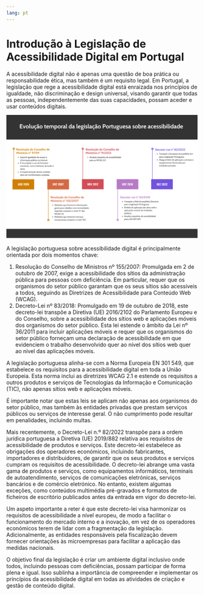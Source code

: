 ```yaml
---
lang: pt
---
```


# Introdução à Legislação de Acessibilidade Digital em Portugal

A acessibilidade digital não é apenas uma questão de boa prática ou responsabilidade ética, mas também é um requisito legal. Em Portugal, a legislação que rege a acessibilidade digital está enraizada nos princípios de igualdade, não discriminação e design universal, visando garantir que todas as pessoas, independentemente das suas capacidades, possam aceder e usar conteúdos digitais.

![Evolução temporal da legislação portuguesa sobre acessibilidade, de 1999 a 2022](img/1-1.png)

A legislação portuguesa sobre acessibilidade digital é principalmente orientada por dois momentos chave:

1. Resolução do Conselho de Ministros nº 155/2007: Promulgada em 2 de outubro de 2007, exige a acessibilidade dos sítios da administração pública para pessoas com deficiência. Em particular, requer que os organismos do setor público garantam que os seus sítios são acessíveis a todos, seguindo as Diretrizes de Acessibilidade para Conteúdo Web (WCAG).
2. Decreto-Lei nº 83/2018: Promulgado em 19 de outubro de 2018, este decreto-lei transpõe a Diretiva (UE) 2016/2102 do Parlamento Europeu e do Conselho, sobre a acessibilidade dos sítios web e aplicações móveis dos organismos do setor público. Esta lei estende o âmbito da Lei nº 36/2011 para incluir aplicações móveis e requer que os organismos do setor público forneçam uma declaração de acessibilidade em que evidenciem o trabalho desenvolvido quer ao nível dos sítios web quer ao nível das aplicações móveis.

A legislação portuguesa alinha-se com a Norma Europeia EN 301 549, que estabelece os requisitos para a acessibilidade digital em toda a União Europeia. Esta norma inclui as diretrizes WCAG 2.1 e estende os requisitos a outros produtos e serviços de Tecnologias da Informação e Comunicação (TIC), não apenas sítios web e aplicações móveis.

É importante notar que estas leis se aplicam não apenas aos organismos do setor público, mas também às entidades privadas que prestam serviços públicos ou serviços de interesse geral. O não cumprimento pode resultar em penalidades, incluindo multas.

Mais recentemente, o Decreto-Lei n.º 82/2022 transpõe para a ordem jurídica portuguesa a Diretiva (UE) 2019/882 relativa aos requisitos de acessibilidade de produtos e serviços. Este decreto-lei estabelece as obrigações dos operadores económicos, incluindo fabricantes, importadores e distribuidores, de garantir que os seus produtos e serviços cumpram os requisitos de acessibilidade. O decreto-lei abrange uma vasta gama de produtos e serviços, como equipamentos informáticos, terminais de autoatendimento, serviços de comunicações eletrónicas, serviços bancários e de comércio eletrónico. No entanto, existem algumas exceções, como conteúdos multimédia pré-gravados e formatos de ficheiros de escritório publicados antes da entrada em vigor do decreto-lei.

Um aspeto importante a reter é que este decreto-lei visa harmonizar os requisitos de acessibilidade a nível europeu, de modo a facilitar o funcionamento do mercado interno e a inovação, em vez de os operadores económicos terem de lidar com a fragmentação da legislação. Adicionalmente, as entidades responsáveis pela fiscalização devem fornecer orientações às microempresas para facilitar a aplicação das medidas nacionais.

O objetivo final da legislação é criar um ambiente digital inclusivo onde todos, incluindo pessoas com deficiências, possam participar de forma plena e igual. Isso sublinha a importância de compreender e implementar os princípios da acessibilidade digital em todas as atividades de criação e gestão de conteúdo digital.